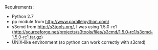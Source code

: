
Requirements:
* Python 2.7
* pp module from http://www.parallelpython.com/
* s3cmd from http://s3tools.org/, I was using 1.5.0-rc1 (http://sourceforge.net/projects/s3tools/files/s3cmd/1.5.0-rc1/s3cmd-1.5.0-rc1.tar.gz)
* UNIX-like environment (so python can work correctly with s3cmd)
